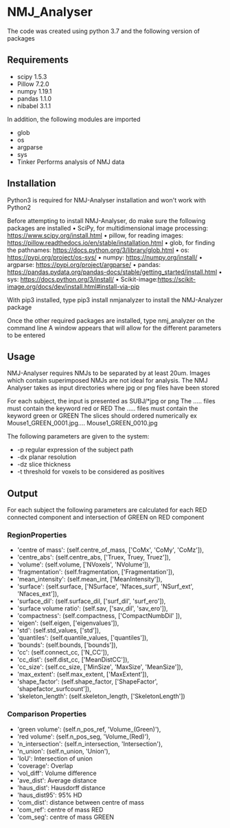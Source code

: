 # NMJ_Analyser
The code was created using python 3.7 and the following version of packages
## Requirements
 - scipy 1.5.3
 - Pillow 7.2.0
 - numpy 1.19.1
 - pandas 1.1.0
 - nibabel 3.1.1
 
In addition, the following modules are imported
 - glob
 - os
 - argparse
 - sys
 - Tinker
Performs analysis of NMJ data 

## Installation
Python3 is required for NMJ-Analyser installation and won't work with Python2 

Before attempting to install NMJ-Analyser, do make sure the following packages are installed
•	SciPy, for multidimensional image processing: https://www.scipy.org/install.html
•	pillow, for reading images: https://pillow.readthedocs.io/en/stable/installation.html
•	glob, for finding the pathnames: https://docs.python.org/3/library/glob.html
•	os: https://pypi.org/project/os-sys/
•	numpy: https://numpy.org/install/
•	argparse: https://pypi.org/project/argparse/
•	pandas: https://pandas.pydata.org/pandas-docs/stable/getting_started/install.html
•	sys: https://docs.python.org/3/install/
•	Scikit-image:https://scikit-image.org/docs/dev/install.html#install-via-pip 

With pip3 installed, type
pip3 install nmjanalyzer to install the NMJ-Analyzer package

Once the other required packages are installed, type nmj_analyzer on the command line
A window appears that will allow for the different parameters to be entered
## Usage

NMJ-Analyser requires NMJs to be separated by at least 20um. Images which contain superimposed NMJs are not ideal for analysis.
The NMJ Analyser takes as input directories where jpg or png files have been stored 

For each subject, the input is presented as 
SUBJ/*jpg or png
The ..... files must contain the keyword red or RED
The ..... files must contain the keyword green or GREEN
The slices should ordered numerically ex Mouse1_GREEN_0001.jpg.... Mouse1_GREEN_0010.jpg

The following parameters are given to the system:
 - -p regular expression of the subject path
 - -dx planar resolution
 - -dz slice thickness
 - -t threshold for voxels to be considered as positives
 
## Output
 For each subject the following parameters are calculated for each RED connected component and intersection of GREEN on RED component
 
### RegionProperties
 - 'centre of mass': (self.centre_of_mass, ['CoMx',
                                                     'CoMy',
                                                     'CoMz']),
 - 'centre_abs': (self.centre_abs, ['Truex, Truey, Truez']),
 - 'volume': (self.volume,
                       ['NVoxels', 'NVolume']),
 - 'fragmentation': (self.fragmentation, ['Fragmentation']),
 - 'mean_intensity': (self.mean_int, ['MeanIntensity']),
 - 'surface': (self.surface, ['NSurface', 'Nfaces_surf',
                                       'NSurf_ext', 'Nfaces_ext']),
 - 'surface_dil': (self.surface_dil, ['surf_dil', 'surf_ero']),
 - 'surface volume ratio': (self.sav, ['sav_dil', 'sav_ero']),
 - 'compactness': (self.compactness, ['CompactNumbDil'
                                               ]),
 - 'eigen': (self.eigen, ['eigenvalues']),
 - 'std': (self.std_values, ['std']),
 - 'quantiles': (self.quantile_values, ['quantiles']),
 - 'bounds': (self.bounds, ['bounds']),
 - 'cc': (self.connect_cc, ['N_CC']),
 - 'cc_dist': (self.dist_cc, ['MeanDistCC']),
 - 'cc_size': (self.cc_size, ['MinSize', 'MaxSize', 'MeanSize']),
 - 'max_extent': (self.max_extent, ['MaxExtent']),
 - 'shape_factor': (self.shape_factor, ['ShapeFactor',
                                                 'shapefactor_surfcount']),
 - 'skeleton_length': (self.skeleton_length, ['SkeletonLength'])
 
### Comparison Properties
 - 'green volume': (self.n_pos_ref, 'Volume_(Green)'),
 - 'red volume': (self.n_pos_seg, 'Volume_(Red)'),
 - 'n_intersection': (self.n_intersection, 'Intersection'),
 - 'n_union': (self.n_union, 'Union'),
 - 'IoU': Intersection of union
 - 'coverage': Overlap        
 - 'vol_diff': Volume difference
 - 'ave_dist': Average distance
 - 'haus_dist': Hausdorff distance
 - 'haus_dist95': 95% HD
 - 'com_dist': distance between centre of mass
 - 'com_ref': centre of mass RED
 - 'com_seg': centre of mass GREEN
